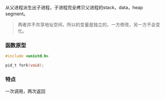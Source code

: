 从父进程派生出子进程，子进程完全拷贝父进程的stack，data，heap segment。
>两者并不共享地址空间，所以的变量是独立的，一方修改，另一方不会变化。

### 函数原型
```c
#include <unistd.h>

pid_t fork(void);
```
### 特点
一次调用，两次返回
